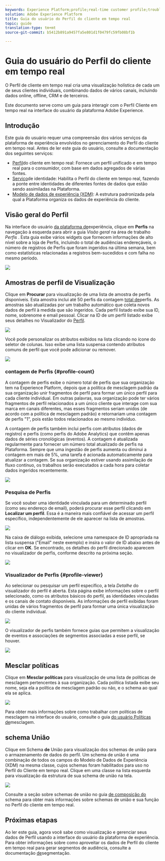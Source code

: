 ```yaml
---
keywords: Experience Platform;profile;real-time customer profile;troubleshooting;API
solution: Adobe Experience Platform
title: Guia do usuário do Perfil do cliente em tempo real
topic: guide
translation-type: tm+mt
source-git-commit: b5412b891a9457fa5e801d1f0479fc59fb08bf1b

---
```



# Guia do usuário do Perfil do cliente em tempo real

O Perfil de cliente em tempo real cria uma visualização holística de cada um de seus clientes individuais, combinando dados de vários canais, incluindo dados online, offline, CRM e de terceiros.

Este documento serve como um guia para interagir com o Perfil Cliente em tempo real na interface do usuário da plataforma Adobe Experience.

## Introdução

Este guia do usuário requer uma compreensão dos vários serviços da plataforma de experiência envolvidos no gerenciamento do Perfil do cliente em tempo real. Antes de ler este guia do usuário, consulte a documentação dos seguintes serviços:

* [Perfil](../home.md)do cliente em tempo real: Fornece um perfil unificado e em tempo real para o consumidor, com base em dados agregados de várias fontes.
* [Serviço](../../identity-service/home.md)de identidade: Habilita o Perfil do cliente em tempo real, fazendo a ponte entre identidades de diferentes fontes de dados que estão sendo assimiladas na Plataforma.
* [Modelo de dados de experiência (XDM)](../../xdm/home.md): A estrutura padronizada pela qual a Plataforma organiza os dados de experiência do cliente.

## Visão geral do Perfil

Na interface do usuário [da plataforma de](http://platform.adobe.com)experiência, clique em **Perfis** na navegação à esquerda para abrir a guia _Visão geral_ na área de trabalho _Perfis_ . Esta guia exibe vários widgets que fornecem informações de alto nível sobre a loja de Perfis, incluindo o total de audiências endereçáveis, o número de registros de Perfis que foram ingeridos na última semana, bem como estatísticas relacionadas a registros bem-sucedidos e com falha no mesmo período.

![](../images/user-guide/profile-overview.png)

## Amostras de perfil de Visualização

Clique em **Procurar** para visualização de uma lista de amostra de perfis disponíveis. Esta amostra inclui até 50 perfis da contagem [total de](#profile-count)perfis. As amostras são atualizadas por um trabalho automático que coleta novos dados de perfil à medida que são ingeridos. Cada perfil listado exibe sua ID, nome, sobrenome e email pessoal. Clicar na ID de um perfil listado exibe seus detalhes no Visualizador do [Perfil](#profile-viewer).

![](../images/user-guide/profile-samples.png)

Você pode personalizar os atributos exibidos na lista clicando no ícone do seletor de colunas. Isso exibe uma lista suspensa contendo atributos comuns de perfil que você pode adicionar ou remover.

![](../images/user-guide/column-selector.png)

### contagem de Perfis {#profile-count}

A contagem de perfis exibe o número total de perfis que sua organização tem na Experience Platform, depois que a política de mesclagem padrão da sua organização unir fragmentos de perfil para formar um único perfil para cada cliente individual. Em outras palavras, sua organização pode ter vários fragmentos de perfil relacionados a um único cliente que interage com sua marca em canais diferentes, mas esses fragmentos seriam unidos (de acordo com a política de mesclagem padrão) e retornariam uma contagem de perfis &quot;1&quot;, pois estão todos relacionados ao mesmo indivíduo.

A contagem de perfis também inclui perfis com atributos (dados de registro) e perfis (como perfis do Adobe Analytics) que contêm apenas dados de séries cronológicas (eventos). A contagem é atualizada regularmente para fornecer um número total atualizado de perfis na Plataforma. Sempre que uma ingestão de perfis aumenta ou diminui a contagem em mais de 5%, uma tarefa é acionada automaticamente para atualizar a contagem. Se sua organização estiver usando assimilação de fluxo contínuo, os trabalhos serão executados a cada hora para coletar dados ingeridos recentemente.

![](../images/user-guide/profile-count.png)

### Pesquisa de Perfis

Se você souber uma identidade vinculada para um determinado perfil (como seu endereço de email), poderá procurar esse perfil clicando em **Localizar um perfil**. Essa é a maneira mais confiável de acessar um perfil específico, independentemente de ele aparecer na lista de amostras.

![](../images/user-guide/find-a-profile.png)

Na caixa de diálogo exibida, selecione uma namespace de ID apropriada na lista suspensa (&quot;Email&quot; neste exemplo) e insira o valor de ID abaixo antes de clicar em **OK**. Se encontrado, os detalhes do perfil direcionado aparecem no visualizador de perfis, conforme descrito na próxima seção.

![](../images/user-guide/find-a-profile-details.png)

### Visualizador de Perfis {#profile-viewer}

Ao selecionar ou pesquisar um perfil específico, a tela _Detalhe_ do visualizador do perfil é aberta. Esta página exibe informações sobre o perfil selecionado, como os atributos básicos do perfil, as identidades vinculadas e os canais de contato disponíveis. As informações de perfil exibidas foram unidas de vários fragmentos de perfil para formar uma única visualização do cliente individual.

![](../images/user-guide/profile-viewer-detail.png)

O visualizador de perfis também fornece guias que permitem a visualização de eventos e associações de segmentos associadas a esse perfil, se houver.

![](../images/user-guide/profile-viewer-events-seg.png)

## Mesclar políticas

Clique em **Mesclar políticas** para visualização de uma lista de políticas de mesclagem pertencentes à sua organização. Cada política listada exibe seu nome, seja ela a política de mesclagem padrão ou não, e o schema ao qual ela se aplica.

![](../images/user-guide/profile-merge-policies.png)

Para obter mais informações sobre como trabalhar com políticas de mesclagem na interface do usuário, consulte o guia [do usuário Políticas de](merge-policies.md)mesclagem.

## schema União

Clique em Schema **de** União para visualização dos schemas de união para o armazenamento de dados do perfil. Um schema de união é uma combinação de todos os campos do Modelo de Dados de Experiência (XDM) na mesma classe, cujos schemas foram habilitados para uso no Perfil do Cliente em tempo real. Clique em uma classe na lista esquerda para visualização da estrutura de sua schema de união na tela.

![](../images/user-guide/profile-union-schema.png)

Consulte a seção sobre schemas de união no guia [de composição do](../../xdm/schema/composition.md) schema para obter mais informações sobre schemas de união e sua função no Perfil do cliente em tempo real.

## Próximas etapas

Ao ler este guia, agora você sabe como visualização e gerenciar seus dados de Perfil usando a interface do usuário da plataforma de experiência. Para obter informações sobre como aproveitar os dados de Perfil do cliente em tempo real para gerar segmentos de audiência, consulte a documentação [de](../../segmentation/home.md)segmentação.